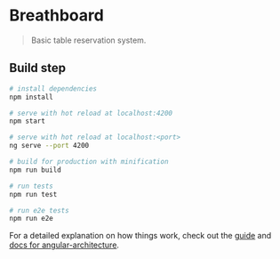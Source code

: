 # Breathboard

> Basic table reservation system.

## Build step

``` bash
# install dependencies
npm install

# serve with hot reload at localhost:4200
npm start

# serve with hot reload at localhost:<port>
ng serve --port 4200

# build for production with minification
npm run build

# run tests
npm run test

# run e2e tests
npm run e2e
```
For a detailed explanation on how things work, check out the [guide](https://angular.io/guide/webpack) and [docs for angular-architecture](https://angular.io/guide/architecture).
